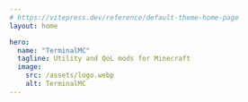 ```yaml
---
# https://vitepress.dev/reference/default-theme-home-page
layout: home

hero:
  name: "TerminalMC"
  tagline: Utility and QoL mods for Minecraft
  image:
    src: /assets/logo.webp
    alt: TerminalMC
---
```


<script setup>
import { VPTeamMembers } from 'vitepress/theme';
import modrinth from '/assets/modrinth.svg?raw';

const members = [
  {
    avatar: 'https://raw.githubusercontent.com/TerminalMC/XaeroZoomout/HEAD/common/src/main/resources/assets/xaerozoomout/icon.png',
    name: 'Xaero Zoomout',
    title: 'Reduces the minimum zoom of Xaero\'s World Map from 0.0625x to 0.0025x.',
    links: [
      { icon: { svg: modrinth }, link: 'https://modrinth.com/mod/T6oqPfxF' },
      { icon: 'github', link: 'https://github.com/TerminalMC/XaeroZoomout' }
    ]
  },
  {
    avatar: 'https://raw.githubusercontent.com/TerminalMC/ClientSort/HEAD/common/src/main/resources/assets/clientsort/icon.png',
    name: 'Client Sort',
    title: 'Adds a keybind to sort inventories.',
    links: [
      { icon: { svg: modrinth }, link: 'https://modrinth.com/mod/K0AkAin6' },
      { icon: 'github', link: 'https://github.com/TerminalMC/ClientSort' }
    ]
  },
  {
    avatar: 'https://raw.githubusercontent.com/TerminalMC/CommandKeys/HEAD/common/src/main/resources/assets/commandkeys/icon.png',
    name: 'Command Keys',
    title: 'A powerful command macro mod.',
    links: [
      { icon: { svg: modrinth }, link: 'https://modrinth.com/mod/65UyswbY' },
      { icon: 'github', link: 'https://github.com/TerminalMC/CommandKeys' }
    ]
  },
  {
    avatar: 'https://raw.githubusercontent.com/TerminalMC/EffectTimerPlus/HEAD/common/src/main/resources/assets/effecttimerplus/icon.png',
    name: 'Effect Timer Plus',
    title: 'Adds potency and duration indicators to status effect icons.',
    links: [
      { icon: { svg: modrinth }, link: 'https://modrinth.com/mod/JIUF2Wb5' },
      { icon: 'github', link: 'https://github.com/TerminalMC/EffectTimerPlus' }
    ]
  },
  {
    avatar: 'https://raw.githubusercontent.com/TerminalMC/ChatNotify/HEAD/common/src/main/resources/assets/chatnotify/icon.png',
    name: 'Chat Notify',
    title: 'Plays a ping sound when your name is mentioned.',
    links: [
      { icon: { svg: modrinth }, link: 'https://modrinth.com/mod/Iudurxl8' },
      { icon: 'github', link: 'https://github.com/TerminalMC/ChatNotify' }
    ]
  },
  {
    avatar: 'https://raw.githubusercontent.com/TerminalMC/Flashside/HEAD/common/src/main/resources/assets/flashside/icon.png',
    name: 'Flashside',
    title: 'Moves the Flashback recording buttons to the side of the game menu.',
    links: [
      { icon: { svg: modrinth }, link: 'https://modrinth.com/mod/JsjifJaW' },
      { icon: 'github', link: 'https://github.com/TerminalMC/Flashside' }
    ]
  },
  {
    avatar: 'https://raw.githubusercontent.com/TerminalMC/AutoReconnect/HEAD/common/src/main/resources/assets/autoreconnectrf/icon.png',
    name: 'Auto Reconnect',
    title: 'Automatically reconnects you to servers after unintentional disconnection.',
    links: [
      { icon: { svg: modrinth }, link: 'https://modrinth.com/mod/PRy8Khga' },
      { icon: 'github', link: 'https://github.com/TerminalMC/AutoReconnect' }
    ]
  },
  {
    avatar: 'https://raw.githubusercontent.com/TerminalMC/SignCopy/HEAD/common/src/main/resources/assets/signcopy/icon.png',
    name: 'Sign Copy',
    title: 'Adds buttons for copying, inserting and erasing text from signs.',
    links: [
      { icon: { svg: modrinth }, link: 'https://modrinth.com/mod/cK4nxndh' },
      { icon: 'github', link: 'https://github.com/TerminalMC/SignCopy' }
    ]
  },
  {
    avatar: 'https://raw.githubusercontent.com/TerminalMC/MoreMouseTweaks/HEAD/common/src/main/resources/assets/moremousetweaks/icon.png',
    name: 'More Mouse Tweaks',
    title: 'Enhances mouse functionality in inventories.',
    links: [
      { icon: { svg: modrinth }, link: 'https://modrinth.com/mod/S8drsznD' },
      { icon: 'github', link: 'https://github.com/TerminalMC/MoreMouseTweaks' }
    ]
  },
  {
    avatar: 'https://raw.githubusercontent.com/TerminalMC/ClaimPoints/HEAD/common/src/main/resources/assets/claimpoints/icon.png',
    name: 'Claim Points',
    title: 'Allows you to track GriefPrevention claims using Xaero\'s Minimap waypoints.',
    links: [
      { icon: { svg: modrinth }, link: 'https://modrinth.com/mod/dyuTci89' },
      { icon: 'github', link: 'https://github.com/TerminalMC/ClaimPoints' }
    ]
  },
  {
    avatar: 'https://raw.githubusercontent.com/TerminalMC/SearchStats/HEAD/common/src/main/resources/assets/searchstats/icon.png',
    name: 'SearchStats',
    title: 'Adds a search bar to the statistics screen.',
    links: [
      { icon: { svg: modrinth }, link: 'https://modrinth.com/mod/ExI7GmJi' },
      { icon: 'github', link: 'https://github.com/TerminalMC/SearchStats' }
    ]
  },
  {
    avatar: 'https://raw.githubusercontent.com/TerminalMC/ModListMemory/HEAD/common/src/main/resources/assets/modlistmemory/icon.png',
    name: 'ModListMemory',
    title: 'Improves the mod list by remembering recent activity.',
    links: [
      { icon: { svg: modrinth }, link: 'https://modrinth.com/mod/qap5C41G' },
      { icon: 'github', link: 'https://github.com/TerminalMC/ModListMemory' }
    ]
  },
  {
    avatar: 'https://raw.githubusercontent.com/TerminalMC/NoCapes/HEAD/common/src/main/resources/assets/nocapes/icon.png',
    name: 'NoCapes',
    title: 'Disables rendering of any/all Minecraft capes.',
    links: [
      { icon: { svg: modrinth }, link: 'https://modrinth.com/mod/8mBskugS' },
      { icon: 'github', link: 'https://github.com/TerminalMC/NoCapes' }
    ]
  },
  {
    avatar: 'https://raw.githubusercontent.com/TerminalMC/SafeVoid/HEAD/common/src/main/resources/assets/safevoid/icon.png',
    name: 'SafeVoid',
    title: 'Allows you to safely fly in the void.',
    links: [
      { icon: { svg: modrinth }, link: 'https://modrinth.com/mod/XLBH6YfK' },
      { icon: 'github', link: 'https://github.com/TerminalMC/SafeVoid' }
    ]
  },
  {
    avatar: 'https://raw.githubusercontent.com/TerminalMC/Resend/HEAD/common/src/main/resources/assets/resend/icon.png',
    name: 'Resend',
    title: 'Adds a keybind to resend the previous message or command.',
    links: [
      { icon: { svg: modrinth }, link: 'https://modrinth.com/mod/LKV4a5rN' },
      { icon: 'github', link: 'https://github.com/TerminalMC/Resend' }
    ]
  },
]
</script>

<VPTeamMembers size="small" :members="members" />
